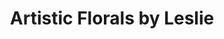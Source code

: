 ---
title: "Artistic Florals by Leslie"
url: /superior/artistic-florals-by-leslie/
shop: florist
---